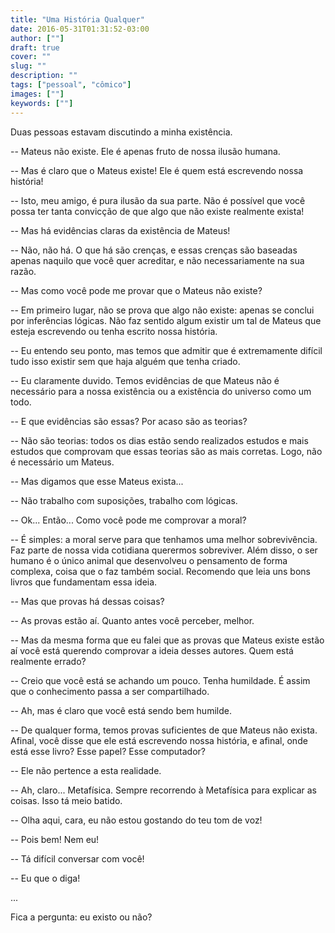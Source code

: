 ```yaml
---
title: "Uma História Qualquer"
date: 2016-05-31T01:31:52-03:00
author: [""]
draft: true
cover: ""
slug: ""
description: ""
tags: ["pessoal", "cômico"]
images: [""]
keywords: [""]
---
```


Duas pessoas estavam discutindo a minha existência.

-- Mateus não existe. Ele é apenas fruto de nossa ilusão humana.

-- Mas é claro que o Mateus existe! Ele é quem está escrevendo nossa história!

-- Isto, meu amigo, é pura ilusão da sua parte. Não é possível que você possa ter tanta convicção de que algo que não existe realmente exista!

-- Mas há evidências claras da existência de Mateus!

-- Não, não há. O que há são crenças, e essas crenças são baseadas apenas naquilo que você quer acreditar, e não necessariamente na sua razão.

-- Mas como você pode me provar que o Mateus não existe?

-- Em primeiro lugar, não se prova que algo não existe: apenas se conclui por inferências lógicas. Não faz sentido algum existir um tal de Mateus que esteja escrevendo ou tenha escrito nossa história.

-- Eu entendo seu ponto, mas temos que admitir que é extremamente difícil tudo isso existir sem que haja alguém que tenha criado.

-- Eu claramente duvido. Temos evidências de que Mateus não é necessário para a nossa existência ou a existência do universo como um todo.

-- E que evidências são essas? Por acaso são as teorias?

-- Não são teorias: todos os dias estão sendo realizados estudos e mais estudos que comprovam que essas teorias são as mais corretas. Logo, não é necessário um Mateus.

-- Mas digamos que esse Mateus exista...

-- Não trabalho com suposições, trabalho com lógicas.

-- Ok... Então... Como você pode me comprovar a moral?

-- É simples: a moral serve para que tenhamos uma melhor sobrevivência. Faz parte de nossa vida cotidiana querermos sobreviver. Além disso, o ser humano é o único animal que desenvolveu o pensamento de forma complexa, coisa que o faz também social. Recomendo que leia uns bons livros que fundamentam essa ideia.

-- Mas que provas há dessas coisas?

-- As provas estão aí. Quanto antes você perceber, melhor.

-- Mas da mesma forma que eu falei que as provas que Mateus existe estão aí você está querendo comprovar a ideia desses autores. Quem está realmente errado?

-- Creio que você está se achando um pouco. Tenha humildade. É assim que o conhecimento passa a ser compartilhado.

-- Ah, mas é claro que você está sendo bem humilde.

-- De qualquer forma, temos provas suficientes de que Mateus não exista. Afinal, você disse que ele está escrevendo nossa história, e afinal, onde está esse livro? Esse papel? Esse computador?

-- Ele não pertence a esta realidade.

-- Ah, claro... Metafísica. Sempre recorrendo à Metafísica para explicar as coisas. Isso tá meio batido.

-- Olha aqui, cara, eu não estou gostando do teu tom de voz!

-- Pois bem! Nem eu!

-- Tá difícil conversar com você!

-- Eu que o diga!

...

Fica a pergunta: eu existo ou não?
